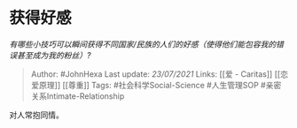 # 获得好感
*有哪些小技巧可以瞬间获得不同国家/民族的人们的好感（使得他们能包容我的错误甚至成为我的粉丝）?*

> Author: #JohnHexa
Last update: *23/07/2021* 
Links: [[爱 - Caritas]] [[恋爱原理]] [[尊重]]
Tags:  #社会科学Social-Science #人生管理SOP  #亲密关系Intimate-Relationship 

 
对人常抱同情。



